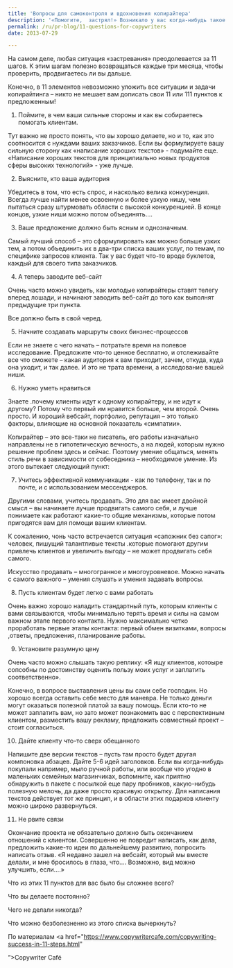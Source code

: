 ```yaml
---
title: 'Вопросы для самоконтроля и вдохновения копирайтера'
description: '«Помогите,  застрял!» Возникало у вас когда-нибудь такое чувство? Неважно насколько хорошо идет ваше дело, всегда есть то, что вам хочется делать лучше.'
permalink: /ru/pr-blog/11-questions-for-copywriters
date: 2013-07-29

---
```


На самом деле, любая ситуация «застревания» преодолевается за 11 шагов. К этим шагам полезно возвращаться каждые три месяца, чтобы проверить, продвигаетесь ли вы дальше.

Конечно, в 11 элементов невозможно уложить все ситуации и задачи копирайтинга – никто не мешает вам дописать свои 11 или 111 пунктов к предложенным!

1. Поймите, в чем ваши сильные стороны и как вы собираетесь помогать клиентам.

Тут важно не просто понять, что вы хорошо делаете, но и то, как это соотносится с нуждами ваших заказчиков. Если вы формулируете вашу сильную сторону как «написание хороших текстов» - подумайте еще. «Написание хороших текстов для принципиально новых продуктов сферы высоких технологий» - уже лучше.

2. Выясните, кто ваша аудитория

Убедитесь в том, что есть спрос, и насколько велика конкуренция. Всегда лучше найти менее освоенную и более узкую нишу, чем пытаться сразу штурмовать области с высокой конкуренцией. В конце концов, узкие ниши можно потом объединять….

3. Ваше предложение должно быть ясным и однозначным.

Самый лучший способ – это сформулировать как можно больше узких тем, а потом объединить их в два-три списка ваших услуг, по темам, по специфике запросов клиента. Так у вас будет что-то вроде буклетов, каждый для своего типа  заказчиков.

4. А теперь заводите веб-сайт

Очень часто можно увидеть, как молодые копирайтеры ставят телегу вперед лошади, и начинают заводить веб-сайт до того как выполнят предыдущие три пункта.

Все должно быть в свой черед.

5. Начните создавать маршруты своих бинзнес-процессов

Если не знаете с чего начать – потратьте время на полевое исследование. Предложите что-то ценное бесплатно, и отслеживайте все что сможете – какая аудитория к вам приходит, зачем, откуда, куда она уходит, и так далее. И это не трата времени, а исследование вашей ниши.

6. Нужно уметь нравиться

Знаете .почему клиенты идут к одному копирайтеру, и не идут к другому? Потому что первый им нравится больше, чем второй. Очень просто. И хороший вебсайт, портфолио, репутация – это только факторы, влияющие на основной показатель «симпатии».

Копирайтер – это все-таки не писатель, его работы изначально направлены не в гипотетическую вечность, а на людей, которым нужно решение проблем здесь и сейчас. Поэтому умение общаться, менять стиль речи в зависимости от собеседника – необходимое умение. Из этого вытекает следующий пункт:

7. Учитесь эффективной коммуникации  - как по телефону, так и по почте, и с использованием мессенджеров.

Другими словами, учитесь продавать. Это для вас имеет двойной смысл – вы начинаете лучше продвигать самого себя, и лучше понимаете как работают какие-то общие механизмы, которые потом пригодятся вам для помощи вашим клиентам.

К сожалению, чонь часто встречается ситуация «сапожник без сапог»: человек, пишущий талантливые тексты .которые помогают другим привлечь клиентов и увеличить выгоду – не может продвигать себя самого.

Искусство продавать – многогранное и многоуровневое. Можно начать с самого важного – умения слушать и умения задавать вопросы.

8. Пусть клиентам будет легко с вами работать

Очень важно хорошо наладить стандартный путь, которым клиенты с вами связываются, чтобы минимально терять время и силы на самом важном этапе первого контакта. Нужно максимально четко проработать первые этапы контакта: первый обмен визитками, вопросы ,ответы, предложения, планирование работы.

9. Установите разумную цену

Очень часто можно слышать такую реплику: «Я ищу клиентов, котоыре сопсобны по достоинству оценить пользу моих услуг и заплатить соответственно».

Конечно, в вопросе выставления цены вы сами себе господин. Но хорошо всегда оставить себе место для маневра. Не только деньги могут оказаться полезной платой за вашу помощь. Если кто-то не может заплатить вам, но зато может познакомить вас с перспективным клиентом, разместить вашу рекламу, предложить совместный проект – стоит согласиться.

10. Дайте клиенту что-то сверх обещанного

Напишите две версии текстов – пусть там просто будет другая компоновка абзацев. Дайте 5-6 идей заголовков. Если вы когда-нибудь покупали например, мыло ручной работы, или вообще что угодно в маленьких семейных магазинчиках, вспомните, как приятно обнаружить в пакете с посылкой еще пару пробников, какую-нибудь полезную мелочь, да даже просто красивую открытку. Для написания текстов действует тот же принцип, и в области этих подарков клиенту можно широко развернуться.

11. Не рвите связи

Окончание проекта не обязательно должно быть окончанием отношений с клиентом. Совершенно не повредит написать, как дела, предложить какие-то идеи по дальнейшему развитию, попросить написать отзыв. «Я недавно зашел на вебсайт, который мы вместе делали, и мне бросилось в глаза, что…. Возможно, вид можно улучшить, если….»

Что из этих 11 пунктов для вас было бы сложнее всего?

Что вы делаете постоянно?

Чего не делали никогда?

Что можно безболезненно из этого списка вычеркнуть?

По материалам <a href="https://www.copywritercafe.com/copywriting-success-in-11-steps.html"

”>Copywriter Café</a>

